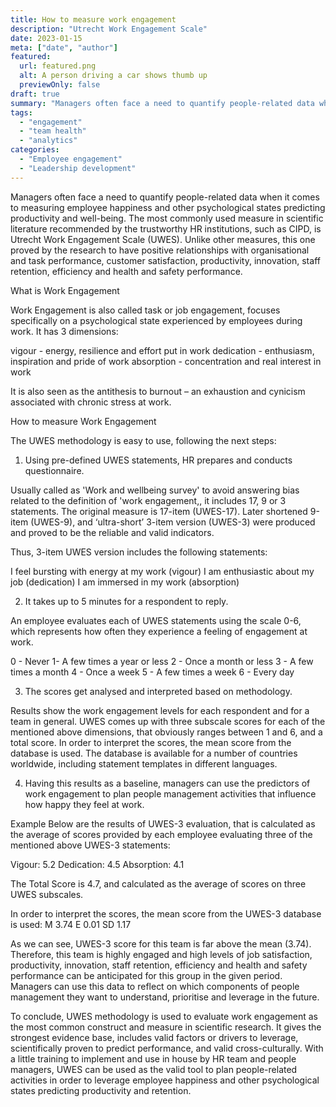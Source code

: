 ```yaml
---
title: How to measure work engagement 
description: "Utrecht Work Engagement Scale"
date: 2023-01-15
meta: ["date", "author"]
featured:
  url: featured.png
  alt: A person driving a car shows thumb up
  previewOnly: false
draft: true
summary: "Managers often face a need to quantify people-related data when it comes to measuring employee happiness and other psychological states predicting ..."
tags:
  - "engagement"
  - "team health"
  - "analytics"
categories:
  - "Employee engagement"
  - "Leadership development"
---
```


Managers often face a need to quantify people-related data when it comes to measuring employee happiness and other psychological states predicting productivity and well-being. The most commonly used measure in scientific literature recommended by the trustworthy HR institutions, such as CIPD, is Utrecht Work Engagement Scale (UWES). Unlike other measures, this one proved by the research to have positive relationships with organisational and task performance, customer satisfaction, productivity, innovation, staff retention, efficiency and health and safety performance. 

What is Work Engagement 

Work Engagement is also called task or job engagement, focuses specifically on a psychological state experienced by employees during work. It has 3 dimensions:

vigour - energy, resilience and effort put in work
dedication - enthusiasm, inspiration and pride of work
absorption - concentration and real interest in work

It is also seen as the antithesis to burnout – an exhaustion and cynicism associated with chronic stress at work.

How to measure Work Engagement

The UWES methodology is easy to use, following the next steps:

1. Using pre-defined UWES statements, HR prepares and conducts questionnaire.

Usually called as 'Work and wellbeing survey' to avoid answering bias related to the definition of 'work engagement,, it includes 17,  9 or 3 statements. The original measure is 17-item (UWES-17). Later shortened 9-item (UWES-9), and ‘ultra-short’ 3-item version (UWES-3) were produced and proved to be the reliable and valid indicators. 

Thus, 3-item UWES version includes the following statements:   

I feel bursting with energy at my work (vigour)
I am enthusiastic about my job (dedication)
I am immersed in my work (absorption)

2. It takes up to 5 minutes for a respondent to reply. 

An employee evaluates each of UWES statements using the scale 0-6, which represents how often they experience a feeling of engagement at work. 

0 - Never
1- A few times a year or less
2 - Once a month or less
3 - A few times a month
4 - Once a week
5 - A few times a week
6 - Every day

3. The scores get analysed and interpreted based on methodology. 

Results show the work engagement levels for each respondent and for a team in general. UWES comes up with three subscale scores for each of the mentioned above dimensions, that obviously ranges between 1 and 6, and a total score. In order to interpret the scores, the mean score from the database is used. The database is available for a number of countries worldwide, including statement templates in different languages.

4. Having this results as a baseline, managers can use the predictors of work engagement to plan people management activities that influence how happy they feel at work.

Example
Below are the results of UWES-3 evaluation, that is calculated as the average of scores provided by each employee evaluating three of the mentioned above UWES-3 statements:

Vigour: 5.2
Dedication: 4.5
Absorption: 4.1

The Total Score is 4.7, and calculated as the average of scores on three UWES subscales.

In order to interpret the scores, the mean score from the UWES-3 database is used:
M 3.74
E 0.01
SD 1.17

As we can see, UWES-3 score for this team is far above the mean (3.74). Therefore, this team is highly engaged and high levels of job satisfaction, productivity, innovation, staff retention, efficiency and health and safety performance can be anticipated for this group in the given period. Managers can use this data to reflect on which components of people management they want to understand, prioritise and leverage in the future. 

To conclude, UWES methodology is used to evaluate work engagement as the most common construct and measure in scientific research. It gives the strongest evidence base, includes valid factors or drivers to leverage, scientifically proven to predict performance, and valid cross-culturally. With a little training to implement and use in house by HR team and people managers, UWES can be used as the valid tool to plan people-related activities in order to leverage employee happiness and other psychological states predicting productivity and retention.
